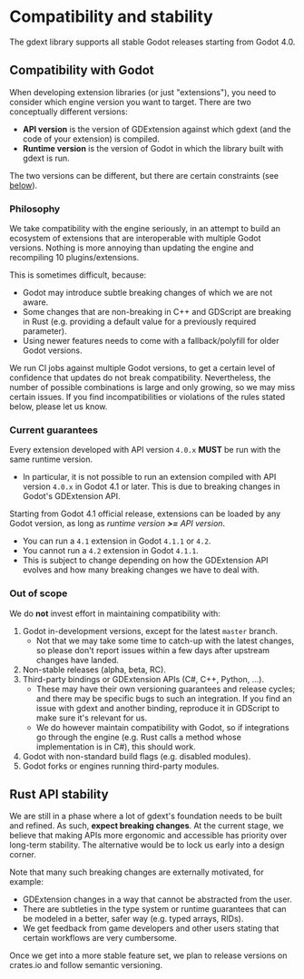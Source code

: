 <!-- 
    This Source Code Form is subject to the terms of the Mozilla Public
    License, v. 2.0. If a copy of the MPL was not distributed with this
    file, You can obtain one at https://mozilla.org/MPL/2.0/. 
-->

# Compatibility and stability

The gdext library supports all stable Godot releases starting from Godot 4.0.


## Compatibility with Godot

When developing extension libraries (or just "extensions"), you need to consider which engine version you want to target.
There are two conceptually different versions:

* **API version** is the version of GDExtension against which gdext (and the code of your extension) is compiled.
* **Runtime version** is the version of Godot in which the library built with gdext is run.

The two versions can be different, but there are certain constraints (see [below](#current-guarantees)).


### Philosophy

We take compatibility with the engine seriously, in an attempt to build an ecosystem of extensions that are interoperable with multiple
Godot versions. Nothing is more annoying than updating the engine and recompiling 10 plugins/extensions.

This is sometimes difficult, because:

* Godot may introduce subtle breaking changes of which we are not aware.
* Some changes that are non-breaking in C++ and GDScript are breaking in Rust (e.g. providing a default value for a previously required parameter).
* Using newer features needs to come with a fallback/polyfill for older Godot versions.

We run CI jobs against multiple Godot versions, to get a certain level of confidence that updates do not break compatibility.
Nevertheless, the number of possible combinations is large and only growing, so we may miss certain issues.
If you find incompatibilities or violations of the rules stated below, please let us know.


### Current guarantees

Every extension developed with API version `4.0.x` **MUST** be run with the same runtime version.

* In particular, it is not possible to run an extension compiled with API version `4.0.x` in Godot 4.1 or later.
  This is due to breaking changes in Godot's GDExtension API.

Starting from Godot 4.1 official release, extensions can be loaded by any Godot version, as long as
_runtime version **>=** API version_.

* You can run a `4.1` extension in Godot `4.1.1` or `4.2`.
* You cannot run a `4.2` extension in Godot `4.1.1`.
* This is subject to change depending on how the GDExtension API evolves and how many breaking changes we have to deal with.


### Out of scope

We do **not** invest effort in maintaining compatibility with:

1. Godot in-development versions, except for the latest `master` branch.
   * Not that we may take some time to catch-up with the latest changes, so please don't report issues within a few days after
     upstream changes have landed.
2. Non-stable releases (alpha, beta, RC).
3. Third-party bindings or GDExtension APIs (C#, C++, Python, ...).
   * These may have their own versioning guarantees and release cycles; and there may be specific bugs to such an integration.
     If you find an issue with gdext and another binding, reproduce it in GDScript to make sure it's relevant for us.
   * We do however maintain compatibility with Godot, so if integrations go through the engine (e.g. Rust calls a method whose
     implementation is in C#), this should work.
4. Godot with non-standard build flags (e.g. disabled modules).
5. Godot forks or engines running third-party modules.


## Rust API stability

We are still in a phase where a lot of gdext's foundation needs to be built and refined. As such, **expect breaking changes**.
At the current stage, we believe that making APIs more ergonomic and accessible has priority over long-term stability.
The alternative would be to lock us early into a design corner.

Note that many such breaking changes are externally motivated, for example:

* GDExtension changes in a way that cannot be abstracted from the user.
* There are subtleties in the type system or runtime guarantees that can be modeled in a better, safer way (e.g. typed arrays, RIDs).
* We get feedback from game developers and other users stating that certain workflows are very cumbersome.

Once we get into a more stable feature set, we plan to release versions on crates.io and follow semantic versioning.
